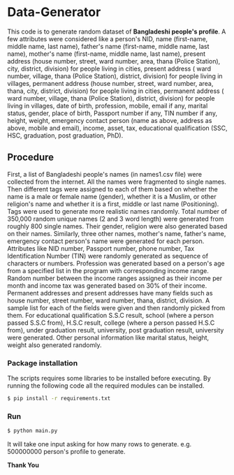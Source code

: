# Data-Generator
This code is to generate random dataset of **Bangladeshi people's profile**. A few attributes were considered like a person's NID, 
name (first-name, middle name, last name), father's name (first-name, middle name, last name), mother's name (first-name, middle name, 
last name), present address (house number, street, ward number, area, thana (Police Station), city, district, division) for people 
living in cities, present address ( ward number, village, thana (Police Station), district, division) for people living in villages, 
permanent address (house number, street, ward number, area, thana, city, district, division) for people living in cities, permanent 
address ( ward number, village, thana (Police Station), district, division) for people living in villages, date of birth, profession,
mobile, email if any, marital status, gender, place of birth, Passport number if any, TIN number if any, height, weight, emergency contact 
person (name as above, address as above, mobile and email), income, asset, tax, educational qualification (SSC, HSC, graduation,
post graduation, PhD).

## Procedure
First, a list of Bangladeshi people's names (in names1.csv file) were collected from the internet. All the names were fragmented to 
single names. Then different tags were assigned to each of them based on whether the name is a male or female name (gender), whether it 
is a Muslim, or other religion's name and whether it is a first, middle or last name (Positioning). Tags were used to generate more 
realistic names randomly. Total number of 350,000 random unique names (2 and 3 word length) were generated from roughly 800 single 
names. Their gender, religion were also generated based on their names. Similarly, three other names, mother's name, father's name,
emergency contact person's name were generated for each person. Attributes like NID number, Passport number, phone number, Tax 
Identification Number (TIN) were randomly generated as sequence of characters or numbers. Profession was generated based on a
person's age from a specified list in the program with corresponding income range. Random number between the income ranges 
assigned as their income per month and income tax was generated based on 30\% of their income. Permanent addresses and present 
addresses have many fields such as house number, street number, ward number, thana, district, division. A sample list for each 
of the fields were given and then randomly picked from them. For educational qualification S.S.C result, school (where a person 
passed S.S.C from), H.S.C result, college (where a person passed H.S.C from), under graduation result, university, post graduation 
result, university were generated. Other personal information like marital status, height, weight also generated randomly.

### Package installation
The scripts requires some libraries to be installed before executing. By running the following code all the required modules can be installed.
```sh
$ pip install -r requirements.txt
```

### Run
```sh
$ python main.py
```

It will take one input asking for how many rows to generate. e.g. 500000000 person's profile to generate.

**Thank You**


